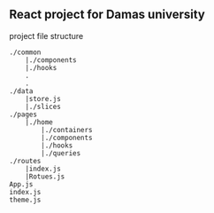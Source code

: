 ## React project for Damas university

project file structure

```
./common
    |./components
    |./hooks
    .
    .
./data
    |store.js
    |./slices
./pages
    |./home
        |./containers
        |./components
        |./hooks
        |./queries
./routes
    |index.js
    |Rotues.js
App.js
index.js
theme.js
```
